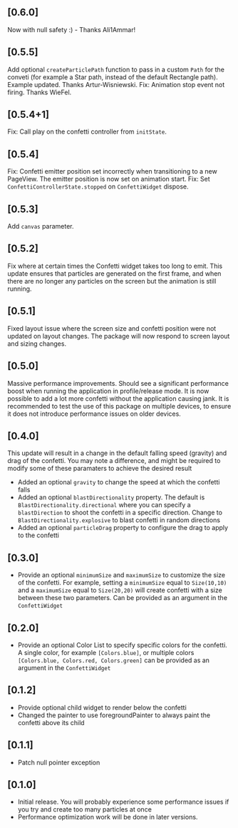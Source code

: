 ## [0.6.0]
Now with null safety :) - Thanks Ali1Ammar!

## [0.5.5]
Add optional `createParticlePath` function to pass in a custom `Path` for the conveti (for example a Star path, instead of the default Rectangle path). Example updated. Thanks Artur-Wisniewski.
Fix: Animation stop event not firing. Thanks WieFel.

## [0.5.4+1]
Fix: Call play on the confetti controller from `initState`.

## [0.5.4]
Fix: Confetti emitter position set incorrectly when transitioning to a new PageView. The emitter position is now set on animation start.
Fix: Set `ConfettiControllerState.stopped` on `ConfettiWidget` dispose.

## [0.5.3]
Add `canvas` parameter.

## [0.5.2]
Fix where at certain times the Confetti widget takes too long to emit. This update ensures that particles are generated on the first frame, and when there are no longer any particles on the screen but the animation is still running.

## [0.5.1]
Fixed layout issue where the screen size and confetti position were not updated on layout changes. The package will now respond to screen layout and sizing changes.

## [0.5.0]
Massive performance improvements. Should see a significant performance boost when running the application in profile/release mode. It is now possible to add a lot more confetti without the application causing jank. It is recommended to test the use of this package on multiple devices, to ensure it does not introduce performance issues on older devices.


## [0.4.0]
This update will result in a change in the default falling speed (gravity) and drag of the confetti. You may note a difference, and might be required to modify some of these paramaters to achieve the desired result

* Added an optional `gravity` to change the speed at which the confetti falls
* Added an optional `blastDirectionality` property. The default is `BlastDirectionality.directional` where you can specify a `blastDirection` to shoot the confetti in a specific direction. Change to `BlastDirectionality.explosive` to blast confetti in random directions
* Added an optional `particleDrag` property to configure the drag to apply to the confetti

## [0.3.0]
* Provide an optional `minimumSize` and `maximumSize` to customize the size of the confetti. For example, setting a `minimumSize` equal to `Size(10,10)` and a `maximumSize` equal to `Size(20,20)` will create confetti with a size between these two parameters. Can be provided as an argument in the `ConfettiWidget`

## [0.2.0]

* Provide an optional Color List to specify specific colors for the confetti. A single color, for example `[Colors.blue]`, or multiple colors `[Colors.blue, Colors.red, Colors.green]` can be provided as an argument in the `ConfettiWidget`

## [0.1.2]

* Provide optional child widget to render below the confetti
* Changed the painter to use foregroundPainter to always paint the confetti above its child

## [0.1.1]

* Patch null pointer exception

## [0.1.0]

* Initial release. You will probably experience some performance issues if you try and create too many particles at once
* Performance optimization work will be done in later versions.
